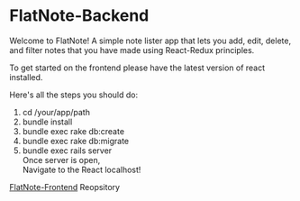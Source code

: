 # FlatNote-Backend

Welcome to FlatNote! A simple note lister app that lets you add, edit, delete, and filter notes that you have made using React-Redux principles.

To get started on the frontend please have the latest version of react installed.

Here's all the steps you should do:

1. cd /your/app/path
2. bundle install
3. bundle exec rake db:create
4. bundle exec rake db:migrate
5. bundle exec rails server\
Once server is open,\
Navigate to the React localhost!

[FlatNote-Frontend](https://github.com/yusufcelep/FlatNote-Frontend) Reopsitory
